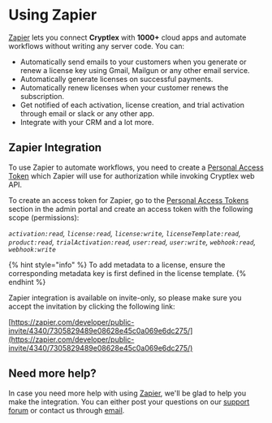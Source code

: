 # Using Zapier

[Zapier](https://zapier.com/) lets you connect **Cryptlex** with **1000+** cloud apps and automate workflows without writing any server code. You can:

* Automatically send emails to your customers when you generate or renew a license key using Gmail, Mailgun or any other email service.
* Automatically generate licenses on successful payments.
* Automatically renew licenses when your customer renews the subscription.
* Get notified of each activation, license creation, and trial activation through email or slack or any other app.
* Integrate with your CRM and a lot more.

## Zapier Integration

To use Zapier to automate workflows, you need to create a [Personal Access Token](broken-reference) which Zapier will use for authorization while invoking Cryptlex web API.

To create an access token for Zapier, go to the [Personal Access Tokens](https://app.cryptlex.com/developer/access-tokens) section in the admin portal and create an access token with the following scope (permissions):&#x20;

_`activation:read`, `license:read`, `license:write`, `licenseTemplate:read`, `product:read`, `trialActivation:read`, `user:read`, `user:write`, `webhook:read`, `webhook:write`_

{% hint style="info" %}
To add metadata to a license, ensure the corresponding metadata key is first defined in the license template.
{% endhint %}

Zapier integration is available on invite-only, so please make sure you accept the invitation by clicking the following link:

[https://zapier.com/developer/public-invite/4340/7305829489e08628e45c0a069e6dc275/](https://zapier.com/developer/public-invite/4340/7305829489e08628e45c0a069e6dc275/)

## Need more help?

In case you need more help with using [Zapier](https://zapier.com/), we'll be glad to help you make the integration. You can either post your questions on our [support forum](https://forums.cryptlex.com) or contact us through [email](mailto:support@cryptlex.com?Subject=Zapier%20Integration).
